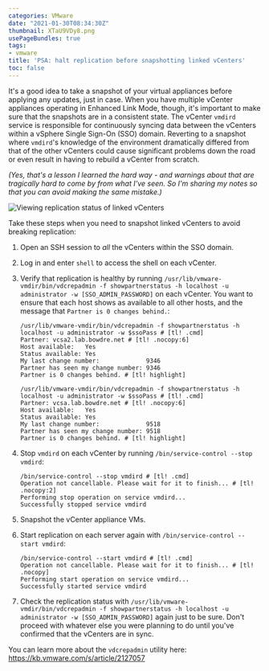 ```yaml
---
categories: VMware
date: "2021-01-30T08:34:30Z"
thumbnail: XTaU9VDy8.png
usePageBundles: true
tags:
- vmware
title: 'PSA: halt replication before snapshotting linked vCenters'
toc: false
---
```


It's a good idea to take a snapshot of your virtual appliances before applying any updates, just in case. When you have multiple vCenter appliances operating in Enhanced Link Mode, though, it's important to make sure that the snapshots are in a consistent state. The vCenter `vmdird` service is responsible for continuously syncing data between the vCenters within a vSphere Single Sign-On (SSO) domain. Reverting to a snapshot where `vmdird`'s knowledge of the environment dramatically differed from that of the other vCenters could cause significant problems down the road or even result in having to rebuild a vCenter from scratch.

*(Yes, that's a lesson I learned the hard way - and warnings about that are tragically hard to come by from what I've seen. So I'm sharing my notes so that you can avoid making the same mistake.)*

![Viewing replication status of linked vCenters](XTaU9VDy8.png)

Take these steps when you need to snapshot linked vCenters to avoid breaking replication:

1. Open an SSH session to *all* the vCenters within the SSO domain.
2. Log in and enter `shell` to access the shell on each vCenter.
3. Verify that replication is healthy by running `/usr/lib/vmware-vmdir/bin/vdcrepadmin -f showpartnerstatus -h localhost -u administrator -w [SSO_ADMIN_PASSWORD]` on each vCenter. You want to ensure that each host shows as available to all other hosts, and the message that `Partner is 0 changes behind.`:
    ```shell
    /usr/lib/vmware-vmdir/bin/vdcrepadmin -f showpartnerstatus -h localhost -u administrator -w $ssoPass # [tl! .cmd]
    Partner: vcsa2.lab.bowdre.net # [tl! .nocopy:6]
    Host available:   Yes
    Status available: Yes
    My last change number:             9346
    Partner has seen my change number: 9346
    Partner is 0 changes behind. # [tl! highlight]

    /usr/lib/vmware-vmdir/bin/vdcrepadmin -f showpartnerstatus -h localhost -u administrator -w $ssoPass # [tl! .cmd]
    Partner: vcsa.lab.bowdre.net # [tl! .nocopy:6]
    Host available:   Yes
    Status available: Yes
    My last change number:             9518
    Partner has seen my change number: 9518
    Partner is 0 changes behind. # [tl! highlight]
    ```
4. Stop `vmdird` on each vCenter by running `/bin/service-control --stop vmdird`:

    ```shell
    /bin/service-control --stop vmdird # [tl! .cmd]
    Operation not cancellable. Please wait for it to finish... # [tl! .nocopy:2]
    Performing stop operation on service vmdird...
    Successfully stopped service vmdird
    ```
5. Snapshot the vCenter appliance VMs.
6. Start replication on each server again with `/bin/service-control --start vmdird`:

    ```shell
    /bin/service-control --start vmdird # [tl! .cmd]
    Operation not cancellable. Please wait for it to finish... # [tl! .nocopy]
    Performing start operation on service vmdird...
    Successfully started service vmdird
    ```
7. Check the replication status with `/usr/lib/vmware-vmdir/bin/vdcrepadmin -f showpartnerstatus -h localhost -u administrator -w [SSO_ADMIN_PASSWORD]` again just to be sure. Don't proceed with whatever else you were planning to do until you've confirmed that the vCenters are in sync.

You can learn more about the `vdcrepadmin` utility here:
https://kb.vmware.com/s/article/2127057